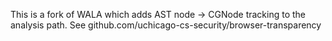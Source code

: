 This is a fork of WALA which adds AST node -> CGNode tracking to the analysis path. See github.com/uchicago-cs-security/browser-transparency
